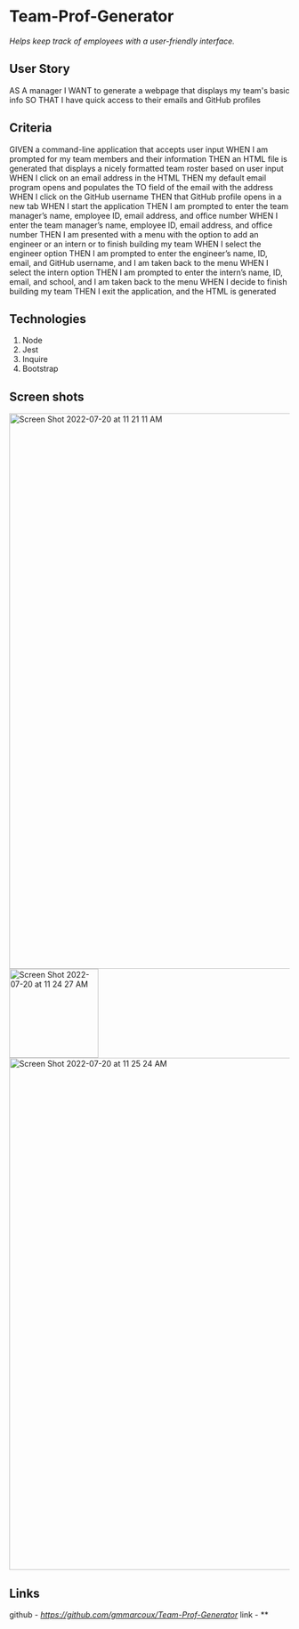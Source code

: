 # Team-Prof-Generator
*Helps keep track of employees with a user-friendly interface.*

## User Story
AS A manager
I WANT to generate a webpage that displays my team's basic info
SO THAT I have quick access to their emails and GitHub profiles

## Criteria
GIVEN a command-line application that accepts user input
WHEN I am prompted for my team members and their information
THEN an HTML file is generated that displays a nicely formatted team roster based on user input
WHEN I click on an email address in the HTML
THEN my default email program opens and populates the TO field of the email with the address
WHEN I click on the GitHub username
THEN that GitHub profile opens in a new tab
WHEN I start the application
THEN I am prompted to enter the team manager’s name, employee ID, email address, and office number
WHEN I enter the team manager’s name, employee ID, email address, and office number
THEN I am presented with a menu with the option to add an engineer or an intern or to finish building my team
WHEN I select the engineer option
THEN I am prompted to enter the engineer’s name, ID, email, and GitHub username, and I am taken back to the menu
WHEN I select the intern option
THEN I am prompted to enter the intern’s name, ID, email, and school, and I am taken back to the menu
WHEN I decide to finish building my team
THEN I exit the application, and the HTML is generated

## Technologies
1. Node
2. Jest
3. Inquire
4. Bootstrap

## Screen shots
<img width="999" alt="Screen Shot 2022-07-20 at 11 21 11 AM" src="https://user-images.githubusercontent.com/98123372/180034067-11ae7760-0b7b-4ca9-8cf8-6aa526bcce8b.png">
<img width="160" alt="Screen Shot 2022-07-20 at 11 24 27 AM" src="https://user-images.githubusercontent.com/98123372/180034073-4a28924e-b3a5-470e-8a55-f50b505877d7.png">
<img width="921" alt="Screen Shot 2022-07-20 at 11 25 24 AM" src="https://user-images.githubusercontent.com/98123372/180034075-6b548752-0758-4edc-ad0f-b302cf21609d.png">

## Links
github - *https://github.com/gmmarcoux/Team-Prof-Generator*
link - **
